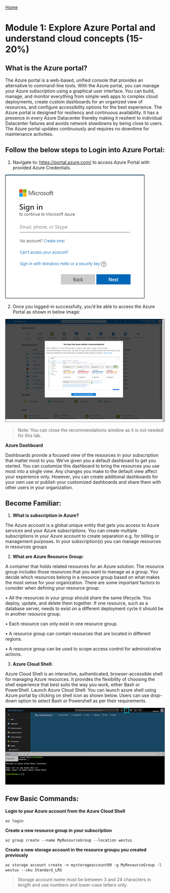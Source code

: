 [Home](./../README.md)

# Module 1: Explore Azure Portal and understand cloud concepts (15-20%)

## What is the Azure portal?

The Azure portal is a web-based, unified console that provides an alternative to command-line tools. With the Azure portal, you can manage your Azure subscription using a graphical user interface. You can build, manage, and monitor everything from simple web apps to complex cloud deployments, create custom dashboards for an organized view of resources, and configure accessibility options for the best experience.
The Azure portal is designed for resiliency and continuous availability. It has a presence in every Azure Datacenter thereby making it resilient to individual Datacenter failures and avoids network slowdowns by being close to users. The Azure portal updates continuously and requires no downtime for maintenance activities.
## Follow the below steps to Login into Azure Portal:

1.	Navigate to: https://portal.azure.com/ to access Azure Portal with provided Azure Credentials.

![](images/login1.png)

2.	Once you logged-in successfully, you’d be able to access the Azure Portal as shown in below image:

![](images/recclose.png)

>Note: You can close the recommendations window as it is not needed for this lab. 

**Azure Dashboard**

Dashboards provide a focused view of the resources in your subscription that matter most to you. We’ve given you a default dashboard to get you started. You can customize this dashboard to bring the resources you use most into a single view. Any changes you make to the default view affect your experience only. However, you can create additional dashboards for your own use or publish your customized dashboards and share them with other users in your organization.

## Become Familiar:
1. **What is subscription in Azure?**

The Azure account is a global unique entity that gets you access to Azure services and your Azure subscriptions. You can create multiple subscriptions in your Azure account to create separation e.g. for billing or management purposes. In your subscription(s) you can manage resources in resources groups

2. **What are Azure Resource Group:**

A container that holds related resources for an Azure solution. The resource group includes those resources that you want to manage as a group. You decide which resources belong in a resource group based on what makes the most sense for your organization. 
There are some important factors to consider when defining your resource group:

•	All the resources in your group should share the same lifecycle. You deploy, update, and delete them together. If one resource, such as a database server, needs to exist on a different deployment cycle it should be in another resource group.

•	Each resource can only exist in one resource group.

•	A resource group can contain resources that are located in different regions.

•	A resource group can be used to scope access control for administrative actions.

3.	**Azure Cloud Shell:**

Azure Cloud Shell is an interactive, authenticated, browser-accessible shell for managing Azure resources. It provides the flexibility of choosing the shell experience that best suits the way you work, either Bash or PowerShell.
Launch Azure Cloud Shell:
You can launch azure shell using Azure portal by clicking on shell icon as shown below. Users can use drop-down option to select Bash or Powershell as per their requirements. 

![](images/cloudshell.png)

## Few Basic Commands:

**Login to your Azure account from the Azure Cloud Shell**
```
az login
```
**Create a new resource group in your subscription**
```
az group create --name MyResourceGroup --location westus
```

**Create a new storage account in the resource groupu you created previously**
```
az storage account create -n mystorageaccount09 -g MyResourceGroup -l westus --sku Standard_LRS
```
> Storage account name must be between 3 and 24 characters in length and use numbers and lower-case letters only.
 
